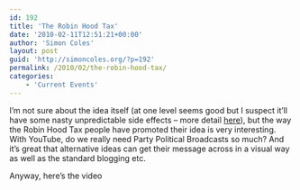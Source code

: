 ```yaml
---
id: 192
title: 'The Robin Hood Tax'
date: '2010-02-11T12:51:21+00:00'
author: 'Simon Coles'
layout: post
guid: 'http://simoncoles.org/?p=192'
permalink: /2010/02/the-robin-hood-tax/
categories:
    - 'Current Events'
---
```


I’m not sure about the idea itself (at one level seems good but I suspect it’ll have some nasty unpredictable side effects – more detail [here](http://www.fsteurope.com/news/robin-hood-tax/)), but the way the Robin Hood Tax people have promoted their idea is very interesting. With YouTube, do we really need Party Political Broadcasts so much? And it’s great that alternative ideas can get their message across in a visual way as well as the standard blogging etc.

Anyway, here’s the video

<object height="340" width="560"><param name="movie" value="http://www.youtube.com/v/qYtNwmXKIvM&hl=en_US&fs=1&"></param><param name="allowFullScreen" value="true"></param><param name="allowscriptaccess" value="always"></param><embed allowfullscreen="true" allowscriptaccess="always" height="340" src="http://www.youtube.com/v/qYtNwmXKIvM&hl=en_US&fs=1&" type="application/x-shockwave-flash" width="560"></embed></object>